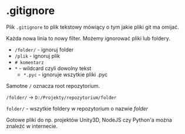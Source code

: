 # .gitignore

Plik `.gitignore` to plik tekstowy mówiący o tym jakie pliki git ma omijać.

Każda nowa linia to nowy filter. Możemy ignorować pliki lub foldery.

- `/folder/` - ignoruj folder
- `/plik` - ignoruj plik
- `# komentarz`
- `*` - wildcard czyli dowolny tekst
    - `*.pyc` - ignoruje wszytkie pliki .pyc

Samotne `/` oznacza root repozytorium.

`/folder/` -> `D:/Projekty/repozytorium/folder`

`folder/` - wszytkie foldery w repozytorium o nazwie *folder*

Gotowe pliki do np. projektów Unity3D, NodeJS czy Python'a można znaleźć w internecie.